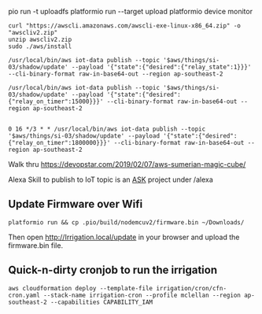 pio run -t uploadfs
platformio run --target upload
platformio device monitor


    curl "https://awscli.amazonaws.com/awscli-exe-linux-x86_64.zip" -o "awscliv2.zip"
    unzip awscliv2.zip
    sudo ./aws/install

    /usr/local/bin/aws iot-data publish --topic '$aws/things/si-03/shadow/update' --payload '{"state":{"desired":{"relay_state":1}}}' --cli-binary-format raw-in-base64-out --region ap-southeast-2

    /usr/local/bin/aws iot-data publish --topic '$aws/things/si-03/shadow/update' --payload '{"state":{"desired":{"relay_on_timer":15000}}}' --cli-binary-format raw-in-base64-out --region ap-southeast-2


    0 16 */3 * * /usr/local/bin/aws iot-data publish --topic '$aws/things/si-03/shadow/update' --payload '{"state":{"desired":{"relay_on_timer":1800000}}}' --cli-binary-format raw-in-base64-out --region ap-southeast-2


Walk thru https://devopstar.com/2019/02/07/aws-sumerian-magic-cube/ 


Alexa Skill to publish to IoT topic is an [ASK](https://developer.amazon.com/en-US/docs/alexa/smapi/ask-cli-command-reference.html) project under /alexa

## Update Firmware over Wifi

    platformio run && cp .pio/build/nodemcuv2/firmware.bin ~/Downloads/

Then open http://Irrigation.local/update in your browser and upload the firmware.bin file.


## Quick-n-dirty cronjob to run the irrigation

    aws cloudformation deploy --template-file irrigation/cron/cfn-cron.yaml --stack-name irrigation-cron --profile mclellan --region ap-southeast-2 --capabilities CAPABILITY_IAM
